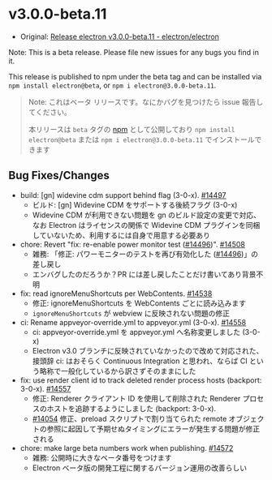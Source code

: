 # v3.0.0-beta.11

* Original: [Release electron v3.0.0-beta.11 - electron/electron](https://github.com/electron/electron/releases/tag/v3.0.0-beta.11)

Note: This is a beta release. Please file new issues for any bugs you find in it.

This release is published to npm under the beta tag and can be installed via `npm install electron@beta`, or `npm i electron@3.0.0-beta.11`.

> Note: これはベータ リリースです。なにかバグを見つけたら issue 報告してください。
>
> 本リリースは `beta` タグの [npm](https://www.npmjs.com/package/electron) として公開しており `npm install electron@beta` または `npm i electron@3.0.0-beta.11` でインストールできます

## Bug Fixes/Changes

* build: [gn] widevine cdm support behind flag (3-0-x). [#14497](https://github.com/electron/electron/pull/14497)
  * ビルド: [gn] Widevine CDM をサポートする後続フラグ (3-0-x)
  * Widevine CDM が利用できない問題を gn のビルド設定の変更で対応、なお Electron はライセンスの関係で Widevine CDM プラグインを同梱していないため、利用するには自身で用意する必要あり
* chore: Revert "fix: re-enable power monitor test ([#14496](https://github.com/electron/electron/pull/14496))". [#14508](https://github.com/electron/electron/pull/14508)
  * 雑務: 「修正: パワーモニターのテストを再び有効化した ([#14496](https://github.com/electron/electron/pull/14496))」の差し戻し
  * エンバグしたのだろうか？PR には差し戻したことだけ書いてあり背景不明
* fix: read ignoreMenuShortcuts per WebContents. [#14538](https://github.com/electron/electron/pull/14538)
  * 修正: ignoreMenuShortcuts を WebContents ごとに読み込みます
  * `ignoreMenuShortcuts` が webview に反映されない問題の修正
* ci: Rename appveyor-override.yml to appveyor.yml (3-0-x). [#14558](https://github.com/electron/electron/pull/14558)
  * ci: appveyor-override.yml を appveyor.yml へ名称変更しました (3-0-x)
  * Electron v3.0 ブランチに反映されていなかったので改めて対応された、接頭辞 ci: はおそらく Continuous Integration と思われ、ならば CI という略称で一般化しているから訳さずそのままにした
* fix: use render client id to track deleted render process hosts (backport: 3-0-x). [#14557](https://github.com/electron/electron/pull/14557)
  * 修正: Renderer クライアント ID を使用して削除された Renderer プロセスのホストを追跡するようにしました (backport: 3-0-x).
  * [#14054](https://github.com/electron/electron/issues/14054) 修正、preload スクリプトで割り当てられた remote オブジェクトの参照に起因して予期せぬタイミングにエラーが発生する問題が修正される
* chore: make large beta numbers work when publishing. [#14572](https://github.com/electron/electron/pull/14572)
  * 雑務: 公開時に大きなベータ番号をつけます
  * Electron ベータ版の開発工程に関するバージョン運用の改善らしい
